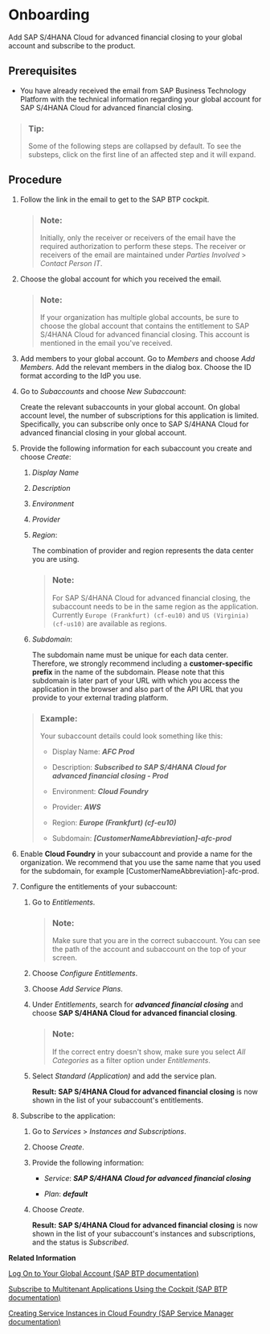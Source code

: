 <!-- loio1987953b694f4f80a63fab2d4e31f19d -->

# Onboarding

Add SAP S/4HANA Cloud for advanced financial closing to your global account and subscribe to the product.



<a name="loio1987953b694f4f80a63fab2d4e31f19d__prereq_rxp_5qb_l4b"/>

## Prerequisites

-   You have already received the email from SAP Business Technology Platform with the technical information regarding your global account for SAP S/4HANA Cloud for advanced financial closing.


> ### Tip:  
> Some of the following steps are collapsed by default. To see the substeps, click on the first line of an affected step and it will expand.



## Procedure

1.  Follow the link in the email to get to the SAP BTP cockpit.

    > ### Note:  
    > Initially, only the receiver or receivers of the email have the required authorization to perform these steps. The receiver or receivers of the email are maintained under *Parties Involved* \> *Contact Person IT*.

2.  Choose the global account for which you received the email.

    > ### Note:  
    > If your organization has multiple global accounts, be sure to choose the global account that contains the entitlement to SAP S/4HANA Cloud for advanced financial closing. This account is mentioned in the email you've received.

3.  Add members to your global account. Go to *Members* and choose *Add Members*. Add the relevant members in the dialog box. Choose the ID format according to the IdP you use.

4.  Go to *Subaccounts* and choose *New Subaccount*:

    Create the relevant subaccounts in your global account. On global account level, the number of subscriptions for this application is limited. Specifically, you can subscribe only once to SAP S/4HANA Cloud for advanced financial closing in your global account.

5.  Provide the following information for each subaccount you create and choose *Create*:

    1.  *Display Name*

    2.  *Description*

    3.  *Environment*

    4.  *Provider*

    5.  *Region*:

        The combination of provider and region represents the data center you are using.

        > ### Note:  
        > For SAP S/4HANA Cloud for advanced financial closing, the subaccount needs to be in the same region as the application. Currently `Europe (Frankfurt) (cf-eu10)` and `US (Virginia) (cf-us10)` are available as regions.

    6.  *Subdomain*:

        The subdomain name must be unique for each data center. Therefore, we strongly recommend including a **customer-specific prefix** in the name of the subdomain. Please note that this subdomain is later part of your URL with which you access the application in the browser and also part of the API URL that you provide to your external trading platform.


    > ### Example:  
    > Your subaccount details could look something like this:
    > 
    > -   Display Name: ***AFC Prod***
    > 
    > -   Description: ***Subscribed to SAP S/4HANA Cloud for advanced financial closing - Prod***
    > 
    > -   Environment: ***Cloud Foundry***
    > 
    > -   Provider: ***AWS***
    > 
    > -   Region: ***Europe \(Frankfurt\) \(cf-eu10\)***
    > 
    > -   Subdomain: ***\[CustomerNameAbbreviation\]-afc-prod***

6.  Enable **Cloud Foundry** in your subaccount and provide a name for the organization. We recommend that you use the same name that you used for the subdomain, for example \[CustomerNameAbbreviation\]-afc-prod.

7.  Configure the entitlements of your subaccount:

    1.  Go to *Entitlements*.

        > ### Note:  
        > Make sure that you are in the correct subaccount. You can see the path of the account and subaccount on the top of your screen.

    2.  Choose *Configure Entitlements*.

    3.  Choose *Add Service Plans*.

    4.  Under *Entitlements*, search for *****advanced financial closing***** and choose **SAP S/4HANA Cloud for advanced financial closing**.

        > ### Note:  
        > If the correct entry doesn't show, make sure you select *All Categories* as a filter option under *Entitlements*.

    5.  Select *Standard \(Application\)* and add the service plan.

        **Result:** **SAP S/4HANA Cloud for advanced financial closing** is now shown in the list of your subaccount's entitlements.


8.  Subscribe to the application:

    1.  Go to *Services* \> *Instances and Subscriptions*.

    2.  Choose *Create*.

    3.  Provide the following information:

        -   *Service*: ***SAP S/4HANA Cloud for advanced financial closing***

        -   *Plan*: ***default***


    4.  Choose *Create*.

        **Result:** **SAP S/4HANA Cloud for advanced financial closing** is now shown in the list of your subaccount's instances and subscriptions, and the status is *Subscribed*.



**Related Information**  


[Log On to Your Global Account \(SAP BTP documentation\)](https://help.sap.com/docs/BTP/65de2977205c403bbc107264b8eccf4b/77be28886328492086ab07c003cb8d37.html)

[Subscribe to Multitenant Applications Using the Cockpit \(SAP BTP documentation\)](https://help.sap.com/docs/BTP/65de2977205c403bbc107264b8eccf4b/7a3e39622be14413b2a4df7c02ca1170.html)

[Creating Service Instances in Cloud Foundry \(SAP Service Manager documentation\)](https://help.sap.com/docs/SERVICEMANAGEMENT/09cc82baadc542a688176dce601398de/6d6846def3c443aa9f83d127353147ce.html)


